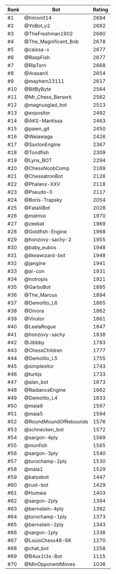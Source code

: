 Rank|Bot|Rating
---|---|---
#1|@Intron014|2694
#2|@YoBot_v2|2692
#3|@TheFreshman1902|2680
#4|@The_Magnificent_Bob|2678
#5|@caissa-x|2677
#6|@RaspFish|2677
#7|@RipTorn|2668
#8|@ArasanX|2654
#9|@mayhem23111|2617
#10|@BitByByte|2564
#11|@Mr_Chess_Berserk|2562
#12|@magnusglad_bot|2513
#13|@expositor|2492
#14|@AKS-Mantissa|2463
#15|@pawn_git|2450
#16|@Weiawaga|2426
#17|@SaxtonEngine|2367
#18|@Toodfish|2309
#19|@Lynx_BOT|2294
#20|@ChessNoobComp|2169
#21|@ChessatronBot|2126
#22|@Phalanx-XXV|2118
#23|@Pseudo-0|2117
#24|@Boris-Trapsky|2054
#25|@FataliiBot|2028
#26|@matmoi|1970
#27|@zeekat|1969
#28|@Goldfish-Engine|1968
#29|@honzovy-sachy-2|1955
#30|@baby_eubos|1948
#31|@likeawizard-bot|1948
#32|@jangine|1941
#33|@ai-con|1931
#34|@notropis|1921
#35|@GarboBot|1895
#36|@The_Marcus|1894
#37|@Demolito_L6|1865
#38|@Dinora|1862
#39|@Virutor|1861
#40|@LeelaRogue|1847
#41|@honzovy-sachy|1838
#42|@Jibbby|1783
#43|@ChessChildren|1777
#44|@Demolito_L5|1755
#45|@simplexitor|1743
#46|@turkjs|1733
#47|@alan_bot|1673
#48|@RadianceEngine|1662
#49|@Demolito_L4|1633
#50|@maia9|1597
#51|@maia5|1594
#52|@RoundMoundOfRebounds|1576
#53|@schnecken_bot|1572
#54|@sargon-4ply|1569
#55|@munfish|1565
#56|@sargon-3ply|1540
#57|@turochamp-2ply|1530
#58|@maia1|1529
#59|@katzebot|1447
#60|@rust-bot|1429
#61|@Humaia|1403
#62|@sargon-2ply|1394
#63|@bernstein-4ply|1392
#64|@turochamp-1ply|1373
#65|@bernstein-2ply|1343
#66|@sargon-1ply|1336
#67|@LouisChess48-6K|1270
#68|@chat_bot|1258
#69|@B4ux1t3s-Bot|1115
#70|@MinOpponentMoves|1036
